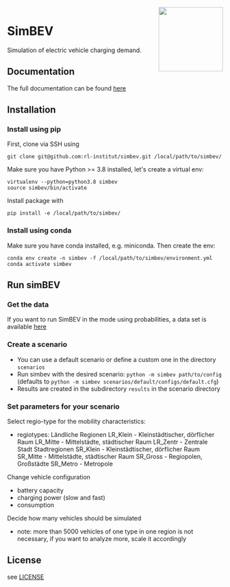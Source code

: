 <img align="right" width="150" src="https://github.com/rl-institut/simbev/blob/master/docs/img/rli_logo.png">

# SimBEV

Simulation of electric vehicle charging demand.

## Documentation

The full documentation can be found [here](https://simbev.readthedocs.io/en/latest/)

## Installation

### Install using pip

First, clone via SSH using

    git clone git@github.com:rl-institut/simbev.git /local/path/to/simbev/

Make sure you have Python >= 3.8 installed, let's create a virtual env:

    virtualenv --python=python3.8 simbev
    source simbev/bin/activate

Install package with

    pip install -e /local/path/to/simbev/

### Install using conda

Make sure you have conda installed, e.g. miniconda. Then create the env:
    
    conda env create -n simbev -f /local/path/to/simbev/environment.yml
    conda activate simbev

## Run simBEV

### Get the data
If you want to run SimBEV in the mode using probabilities, a data set is available [here](https://zenodo.org/record/7609683)

### Create a scenario
- You can use a default scenario or define a custom one in the directory `scenarios`
- Run simbev with the desired scenario: `python -m simbev path/to/config`
  (defaults to `python -m simbev scenarios/default/configs/default.cfg`)
- Results are created in the subdirectory `results` in the scenario directory

### Set parameters for your scenario

Select regio-type for the mobility characteristics:
- regiotypes:
Ländliche Regionen
LR_Klein - Kleinstädtischer, dörflicher Raum
LR_Mitte - Mittelstädte, städtischer Raum
LR_Zentr - Zentrale Stadt
Stadtregionen
SR_Klein - Kleinstädtischer, dörflicher Raum
SR_Mitte - Mittelstädte, städtischer Raum
SR_Gross - Regiopolen, Großstädte
SR_Metro - Metropole

Change vehicle configuration
- battery capacity
- charging power (slow and fast)
- consumption

Decide how many vehicles should be simulated
- note: more than 5000 vehicles of one type in one region is not necessary, if you want to analyze more, scale it accordingly

## License

see [LICENSE](LICENSE)
